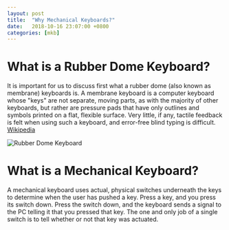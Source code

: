 ```yaml
---
layout: post
title:  "Why Mechanical Keyboards?"
date:   2018-10-16 23:07:00 +0800
categories: [mkb]
---
```


# What is a Rubber Dome Keyboard?
It is important for us to discuss first what a rubber dome (also known as membrane) keyboards is. A membrane keyboard is a computer keyboard whose "keys" are not separate, moving parts, as with the majority of other keyboards, but rather are pressure pads that have only outlines and symbols printed on a flat, flexible surface. Very little, if any, tactile feedback is felt when using such a keyboard, and error-free blind typing is difficult. [Wikipedia](https://en.wikipedia.org/wiki/Membrane_keyboard)  

![Rubber Dome Keyboard][membrane]
 
 
# What is a Mechanical Keyboard?
A mechanical keyboard uses actual, physical switches underneath the keys to determine when the user has pushed a key. Press a key, and you press its switch down. Press the switch down, and the keyboard sends a signal to the PC telling it that you pressed that key. The one and only job of a single switch is to tell whether or not that key was actuated.

[membrane]: https://i.imgur.com/Iz9pA9l.png
